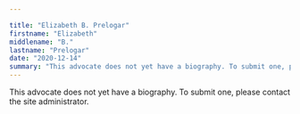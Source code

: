 ```yaml
---

title: "Elizabeth B. Prelogar"
firstname: "Elizabeth"
middlename: "B."
lastname: "Prelogar"
date: "2020-12-14"
summary: "This advocate does not yet have a biography. To submit one, please contact the site administrator."
---
```

This advocate does not yet have a biography. To submit one, please contact the site administrator.


